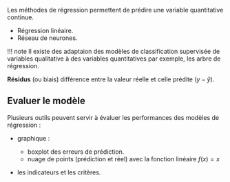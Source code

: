 Les méthodes de régression permettent de prédire une variable quantitative continue.

* Régression linéaire.
* Réseau de neurones.

!!! note
  Il existe des adaptaion des modèles de classification supervisée de variables qualitative à des variables quantitatives par exemple, les arbre de régression.

__Résidus__ (ou biais) différence entre la valeur réelle et celle prédite ($y - \hat{y}$).

## Evaluer le modèle

Plusieurs outils peuvent servir à évaluer les performances des modèles de régression :

* graphique :

	* boxplot des erreurs de prédiction.
	* nuage de points (prédiction et réel) avec la fonction linéaire $f(x) = x$

* les indicateurs et les critères.